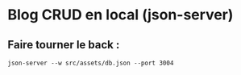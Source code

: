 # Blog CRUD en local (json-server)

## Faire tourner le back : 

`json-server --w src/assets/db.json --port 3004`